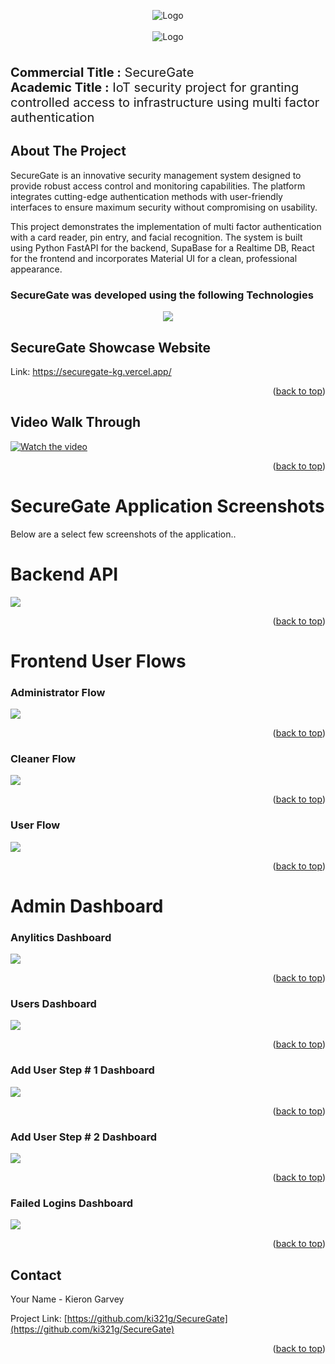 
<a name="readme-top"></a>
<div align="center">
  <img src="Drawings/logo/SecurGate_header.png" alt="Logo"> 
  <br /><br />
  <img src="Drawings/logo/SecurGate_logo.png" alt="Logo">
</div>
<br />
 <p style="font-size: 20px;">
<strong>Commercial Title :</strong> SecureGate
</br>
<strong>Academic Title :</strong> IoT security project for granting controlled access to infrastructure using multi factor authentication</p>

<!-- ABOUT THE PROJECT -->
## About The Project
SecureGate is an innovative security management system designed to provide robust access control and monitoring capabilities. The platform integrates cutting-edge authentication methods with user-friendly interfaces to ensure maximum security without compromising on usability.

This project demonstrates the implementation of multi factor authentication with a card reader, pin entry, and facial recognition. The system is built using Python FastAPI for the backend, SupaBase for a Realtime DB, React for the frontend and incorporates Material UI for a clean, professional appearance.

<!-- Devloped With -->
### SecureGate was developed using the following Technologies

<div align="center">
<img src="Drawings/logo/SecurGate_banner.png">
</div>

<!-- SecureGate Showcase Website -->
## SecureGate Showcase Website
Link: <a href="https://securegate-kg.vercel.app/" target="_blank">https://securegate-kg.vercel.app/</a>

<p align="right">(<a href="#readme-top">back to top</a>)</p>


<!-- VIDEO -->
## Video Walk Through
<a href="https://www.youtube.com/watch?v=NhTK9tTKvMk" target="_blank">
 <img src="Drawings/logo/SecurGate_YouTube.png" alt="Watch the video"/>
</a>
<p align="right">(<a href="#readme-top">back to top</a>)</p>

# SecureGate Application Screenshots
Below are a select few screenshots of the application.. 

<!-- Sections -->
# Backend API
<img src="Drawings\UI\API\API_DOCS.png">

<p align="right">(<a href="#readme-top">back to top</a>)</p>

# Frontend User Flows
### Administrator Flow
<img src="Drawings\UI\UseCase\ADMIN.png">

<p align="right">(<a href="#readme-top">back to top</a>)</p>

### Cleaner Flow
<img src="Drawings\UI\UseCase\CLEANER.png">

<p align="right">(<a href="#readme-top">back to top</a>)</p>

### User Flow
<img src="Drawings\UI\UseCase\LAB_TECHNICIAN.png">

<p align="right">(<a href="#readme-top">back to top</a>)</p>

# Admin Dashboard

### Anylitics Dashboard
<img src="Drawings\UI\backend\AdminDashboard.png">

<p align="right">(<a href="#readme-top">back to top</a>)</p>

### Users Dashboard
<img src="Drawings\UI\backend\UsersDashboard.png">

<p align="right">(<a href="#readme-top">back to top</a>)</p>

### Add User Step # 1 Dashboard
<img src="Drawings\UI\backend\AddUserPhotoStep1Dashboard.png">

<p align="right">(<a href="#readme-top">back to top</a>)</p>

### Add User Step # 2 Dashboard
<img src="Drawings\UI\backend\AddUserPhotoStep2Dashboard.png">

<p align="right">(<a href="#readme-top">back to top</a>)</p>

### Failed Logins Dashboard
<img src="Drawings\UI\backend\FailedLoginsDashboard.png">

<p align="right">(<a href="#readme-top">back to top</a>)</p>

<!-- CONTACT -->
## Contact

Your Name - Kieron Garvey

Project Link: [https://github.com/ki321g/SecureGate](https://github.com/ki321g/SecureGate)

<p align="right">(<a href="#readme-top">back to top</a>)</p>